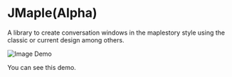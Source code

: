 JMaple(Alpha)
=======================

A library to create conversation windows in the maplestory style using the classic or current design among others.

![Image Demo](http://img.fenixzone.net/i/2W6b9CG.png)

You can see this demo.